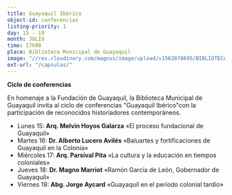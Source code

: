```yaml
---
title: Guayaquil Ibérico
object-id: conferencias
listing-priority: 1
day: 15 - 19
month: JULIO
time: 17h00
place: Biblioteca Municipal de Guayaquil
image: "//res.cloudinary.com/magnvs/image/upload/v1562078695/BIBLIOTECA_vzz9nf.jpg"
ext-url: "/capsulas/"
---
```

**Ciclo de conferencias**

En homenaje a la Fundación de Guayaquil, la Biblioteca Municipal de Guayaquil invita al ciclo de conferencias "Guayaquil Ibérico"con la participación de reconocidos historiadores contemporáneos.

- Lunes 15: **Arq. Melvin Hoyos Galarza** &laquo;El proceso fundacional de Guayaquil&raquo;  
- Martes 16: **Dr. Alberto Lucero Avilés** &laquo;Baluartes y fortificaciones de Guayaquil en la Colonia&raquo;  
- Miércoles 17: **Arq. Parsival Pita** &laquo;La cultura y la educación en tiempos coloniales&raquo;  
- Jueves 18: **Dr. Magno Marriot** &laquo;Ramón García de León, Gobernador de Guayaquil&raquo;  
- Viernes 19: **Abg. Jorge Aycard** &laquo;Guayaquil en el período colonial tardío&raquo;
